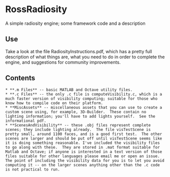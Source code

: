 # RossRadiosity
 A simple radiosity engine; some framework code and a description

## Use
Take a look at the file RadiosityInstructions.pdf, which has a pretty full description of what things are, what you need to do in order to complete the engine, and suggestions for community improvements. 

## Contents

    * **.m Files** -- basic MATLAB and Octave utility files.  
    * **.c Files** -- the only .c file is computeVisibility.c, which is a much faster version of visibility computing; suitable for those who know how to compile code on their platform. 
    * **MiscAssets** -- miscellaneous assets that you can use to create a custom scene using, for example, 3D-Builder.  These contain no lighting information; you'll have to add lights yourself.  See the informational pdf. 
    * **ScenesAndVisibility** -- these .obj files represent complete scenes; they include lighting already.  The file visTestScene is pretty small, around 1100 faces, and is a good first test.  The other scenes are larger and should be put off until visTestScene seems like it is doing something reasonable. I've included the visibility files to go along with these.  They are stored in .mat format suitable for Matlab and Octave; if anyone is interested in a text version of those files suitable for other languages please email me or open an issue.  The point of including the visibility data for you is to let you avoid computing it -- on the larger scenes anything other than the .c code is not practical to run. 